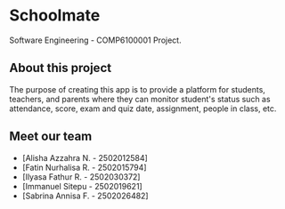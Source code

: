 # Schoolmate

Software Engineering - COMP6100001 Project.

## About this project
The purpose of creating this app is to provide a platform for students, teachers, and parents where they can monitor  student's status such as attendance, score, exam and quiz date, assignment, people in class, etc.

## Meet our team
- [Alisha Azzahra N.    - 2502012584]
- [Fatin Nurhalisa R.   - 2502015794]
- [Ilyasa Fathur R.     - 2502030372]
- [Immanuel Sitepu      - 2502019621]
- [Sabrina Annisa F.    - 2502026482]
